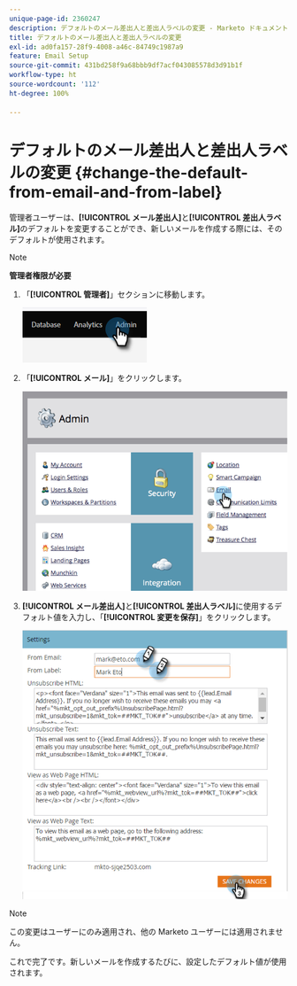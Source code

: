 ```yaml
---
unique-page-id: 2360247
description: デフォルトのメール差出人と差出人ラベルの変更 - Marketo ドキュメント - 製品ドキュメント
title: デフォルトのメール差出人と差出人ラベルの変更
exl-id: ad0fa157-28f9-4008-a46c-84749c1987a9
feature: Email Setup
source-git-commit: 431bd258f9a68bbb9df7acf043085578d3d91b1f
workflow-type: ht
source-wordcount: '112'
ht-degree: 100%

---
```


# デフォルトのメール差出人と差出人ラベルの変更 {#change-the-default-from-email-and-from-label}

管理者ユーザーは、**[!UICONTROL メール差出人]**&#x200B;と&#x200B;**[!UICONTROL 差出人ラベル]**&#x200B;のデフォルトを変更することができ、新しいメールを作成する際には、そのデフォルトが使用されます。

>[!NOTE]
>
>**管理者権限が必要**

1. 「**[!UICONTROL 管理者]**」セクションに移動します。

   ![](assets/change-the-default-from-email-and-from-label-1.png)

1. 「**[!UICONTROL メール]**」をクリックします。

   ![](assets/change-the-default-from-email-and-from-label-2.png)

1. **[!UICONTROL メール差出人]**&#x200B;と&#x200B;**[!UICONTROL 差出人ラベル]**&#x200B;に使用するデフォルト値を入力し、「**[!UICONTROL 変更を保存]**」をクリックします。

   ![](assets/change-the-default-from-email-and-from-label-3.png)

>[!NOTE]
>
>この変更はユーザーにのみ適用され、他の Marketo ユーザーには適用されません。

これで完了です。新しいメールを作成するたびに、設定したデフォルト値が使用されます。
